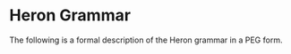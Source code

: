 # Heron Grammar

The following is a formal description of the Heron grammar in a PEG form. 

```
```